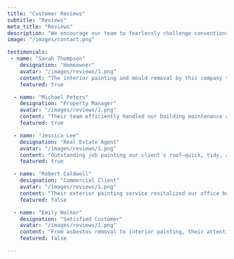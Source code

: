 ```yaml
---
title: "Customer Reviews"
subtitle: "Reviews"
meta_title: "Reviews"
description: "We encourage our team to fearlessly challenge conventions and pioneer new paths."
image: "/images/contact.png"

testimonials:
 - name: "Sarah Thompson"
    designation: "Homeowner"
    avatar: "/images/reviews/1.png"
    content: "The interior painting and mould removal by this company transformed our home completely. It's fresh, clean, and inviting now! Highly recommend."
    featured: true

  - name: "Michael Peters"
    designation: "Property Manager"
    avatar: "/images/reviews/1.png"
    content: "Their team efficiently handled our building maintenance and asbestos removal with professionalism and utmost safety. Great peace of mind!"
    featured: true

  - name: "Jessica Lee"
    designation: "Real Estate Agent"
    avatar: "/images/reviews/1.png"
    content: "Outstanding job painting our client's roof—quick, tidy, and beautifully finished. A real pleasure working with such a reliable team."
    featured: true

  - name: "Robert Caldwell"
    designation: "Commercial Client"
    avatar: "/images/reviews/1.png"
    content: "Their exterior painting service revitalized our office building. Excellent quality work delivered promptly and professionally."
    featured: false

  - name: "Emily Walker"
    designation: "Satisfied Customer"
    avatar: "/images/reviews/1.png"
    content: "From asbestos removal to interior painting, their attention to detail was impeccable. I'm delighted with the results and their exceptional service."
    featured: false

---
```

